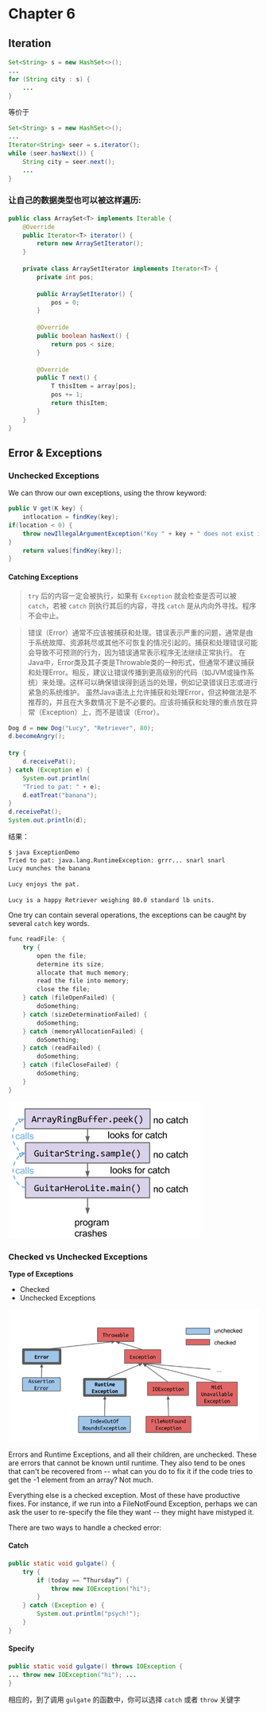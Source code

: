 # Chapter 6

## Iteration

```java
Set<String> s = new HashSet<>();
...
for (String city : s) {
    ...
}
```

等价于

```java
Set<String> s = new HashSet<>();
...
Iterator<String> seer = s.iterator();
while (seer.hasNext()) {
    String city = seer.next();
    ...
}
```

### 让自己的数据类型也可以被这样遍历:

```java
public class ArraySet<T> implements Iterable {
    @Override	
    public Iterator<T> iterator() {
        return new ArraySetIterator();
    }
    
    private class ArraySetIterator implements Iterator<T> {
        private int pos;

        public ArraySetIterator() {
            pos = 0;
        }

        @Override
        public boolean hasNext() {
            return pos < size;
        }

        @Override
        public T next() {
            T thisItem = array[pos];
            pos += 1;
            return thisItem;
        }
    }
}
```

## Error & Exceptions

### Unchecked Exceptions
We can throw our own exceptions, using the throw keyword:
```java
public V get(K key) {
    intlocation = findKey(key);
if(location < 0) {
    throw newIllegalArgumentException("Key " + key + " does not exist in map."\); 
}
    return values[findKey(key)];
}
```

#### Catching Exceptions

> `try` 后的内容一定会被执行，如果有 `Exception` 就会检查是否可以被 `catch`，若被 `catch` 则执行其后的内容，寻找 `catch` 是从内向外寻找。程序不会中止。

> 错误（Error）通常不应该被捕获和处理。错误表示严重的问题，通常是由于系统故障、资源耗尽或其他不可恢复的情况引起的。捕获和处理错误可能会导致不可预测的行为，因为错误通常表示程序无法继续正常执行。
> 在Java中，Error类及其子类是Throwable类的一种形式，但通常不建议捕获和处理Error。相反，建议让错误传播到更高级别的代码（如JVM或操作系统）来处理。这样可以确保错误得到适当的处理，例如记录错误日志或进行紧急的系统维护。
> 虽然Java语法上允许捕获和处理Error，但这种做法是不推荐的，并且在大多数情况下是不必要的。应该将捕获和处理的重点放在异常（Exception）上，而不是错误（Error）。

```java
Dog d = new Dog("Lucy", "Retriever", 80);
d.becomeAngry();

try {
    d.receivePat();
} catch (Exception e) {
    System.out.println(
    "Tried to pat: " + e);
    d.eatTreat("banana");
} 
d.receivePat();
System.out.println(d);
```
结果：
```shell
$ java ExceptionDemo
Tried to pat: java.lang.RuntimeException: grrr... snarl snarl
Lucy munches the banana

Lucy enjoys the pat.

Lucy is a happy Retriever weighing 80.0 standard lb units.
```

One try can contain several operations, the exceptions can be caught by several `catch` key words.

```java
func readFile: {
    try {
        open the file;
        determine its size;
        allocate that much memory;
        read the file into memory;
        close the file;
    } catch (fileOpenFailed) {
        doSomething;
    } catch (sizeDeterminationFailed) {
        doSomething;
    } catch (memoryAllocationFailed) {
        doSomething;
    } catch (readFailed) {
        doSomething;    
    } catch (fileCloseFailed) {
        doSomething;
    }
}
```

![exception](exception-caught.png)

### Checked vs Unchecked Exceptions

**Type of Exceptions**
- Checked
- Unchecked Exceptions

![exceptions-errors](exceptions-errors.png)

Errors and Runtime Exceptions, and all their children, are unchecked. These are errors that cannot be known until runtime. They also tend to be ones that can't be recovered from -- what can you do to fix it if the code tries to get the -1 element from an array? Not much.

Everything else is a checked exception. Most of these have productive fixes. For instance, if we run into a FileNotFound Exception, perhaps we can ask the user to re-specify the file they want -- they might have mistyped it.

There are two ways to handle a checked error:

#### Catch

```java
public static void gulgate() {
    try {
        if (today == “Thursday”) { 
            throw new IOException("hi"); 
        }
    } catch (Exception e) {
        System.out.println("psych!");
    }
}
```

#### Specify

```java
public static void gulgate() throws IOException {
... throw new IOException("hi"); ...
}
```

相应的，到了调用 `gulgate` 的函数中，你可以选择 `catch` 或者 `throw` 关键字